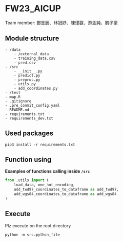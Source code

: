 # FW23_AICUP

Team member: 鄧昱辰、林冠妤、陳瑾叡、游孟純、劉子豪

## Module structure

```plaintext
- /data
    - /external_data
    - training_data.csv
    - pred.csv
- /src
    - __init__.py
    - predict.py
    - preproc.py
    - utils.py
    - add_coordinates.py
- /test
- map.R
- .gitignore
- .pre_commit_config.yaml
- README.md
- requirements.txt
- requirements_dev.txt
```

## Used packages

```plaintext
pip3 install -r requirements.txt
```

## Function using

**Examples of functions calling inside `/src`**

```python
from .utils import (
    load_data, one_hot_encoding,
    add_twd97_coordinates_to_dataframe as add_twd97,
    add_wgs84_coordinates_to_dataframe as add_wgs84
)
```

## Execute

Plz execute on the root directory

```plaintext
python -m src.python_file
```
